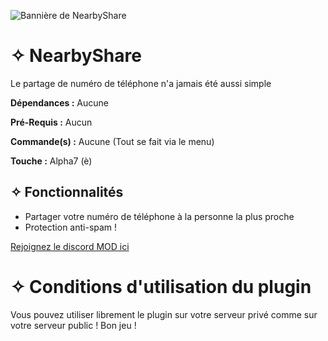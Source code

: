 ![Bannière de NearbyShare](https://cdn.discordapp.com/attachments/1154659162005983255/1196930914236776498/logo_nearbyshare.png?ex=65b96bc7&is=65a6f6c7&hm=20c6f3cbec45fa4e6057cb0020f0ef82be06d553a2e2d2d9d5725446b3fd2319&)
# ✧ NearbyShare
Le partage de numéro de téléphone n'a jamais été aussi simple

**Dépendances :** Aucune

**Pré-Requis :** Aucun

**Commande(s) :** Aucune (Tout se fait via le menu)

**Touche :** Alpha7 (è)

## ✧ Fonctionnalités
* Partager votre numéro de téléphone à la personne la plus proche
* Protection anti-spam !

[Rejoignez le discord MOD ici](https://discord.gg/8j2suEE9Mf)

# ✧ Conditions d'utilisation du plugin

Vous pouvez utiliser librement le plugin sur votre serveur privé comme sur votre serveur public ! Bon jeu !
